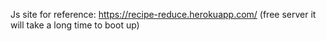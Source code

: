 Js site for reference: https://recipe-reduce.herokuapp.com/ (free server it will take a long time to boot up)
